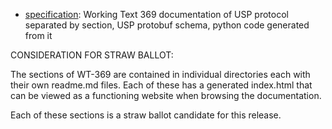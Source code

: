 * [specification](specification): Working Text 369 documentation of USP protocol separated by section, USP protobuf schema, python code generated from it

CONSIDERATION FOR STRAW BALLOT:

The sections of WT-369 are contained in individual directories each with their own readme.md files. Each of these has a generated index.html that can be viewed as a functioning website when browsing the documentation.

Each of these sections is a straw ballot candidate for this release.
